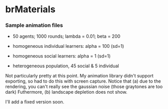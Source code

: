 # brMaterials

### Sample animation files
- 50 agents; 1000 rounds; lambda = 0.01; beta = 200 

- homogeneous individual learners: alpha = 100 (sd=1)
- homogeneous social learners: alpha = 1 (sd=1)
- heterogeneous population, 45 social & 5 individual

Not particularly pretty at this point. My animation library didn't support exporting, so had to do this with screen capture.
Notice that (a) due to the rendering, you can't really see the gaussian noise (those graytones are too dark)
Futhermore, (b) landscape depletion does not show. 

I'll add a fixed version soon.

